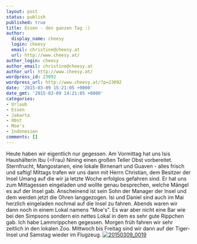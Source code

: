 ```yaml
---
layout: post
status: publish
published: true
title: Essen - den ganzen Tag :)
author:
  display_name: cheesy
  login: cheesy
  email: christine@cheesy.at
  url: http://www.cheesy.at/
author_login: cheesy
author_email: christine@cheesy.at
author_url: http://www.cheesy.at/
wordpress_id: 23092
wordpress_url: http://www.cheesy.at/?p=23092
date: '2015-03-09 15:21:05 +0000'
date_gmt: '2015-03-09 14:21:05 +0000'
categories:
- Urlaub
- Essen
- Jakarta
- Obst
- Moe's
- Indonesien
comments: []
---
```

Heute haben wir eigentlich nur gegessen. Am Vormittag hat uns Isis Haushälterin Ibu (=Frau) Nining einen großen Teller Obst vorbereitet. Sternfrucht, Mangostanen, eine lokale Birnenart und Guaven - alles frisch und saftig!
Mittags trafen wir uns dann mit Herrn Christian, dem Besitzer der Insel Umang auf die wir ja letzte Woche erfolglos gefahren sind. Er hat uns zum Mittagessen eingeladen und wollte genau besprechen, welche Mängel es auf der Insel gab. Anscheinend ist sein Sohn der Manager der Insel und dem werden jetzt die Ohren langgezogen. Isi und Daniel sind auch im Mai herzlich eingeladen nochmal auf die Insel zu fahren.
Abends waren wir dann noch in einem Lokal namens "Moe's". Es war aber nicht eine Bar wie bei den Simpsons sondern ein nettes Lokal in dem es sehr gute Rippchen gab. Ich habe Lammrippchen gegessen.
Morgen früh fahren wir sehr zeitlich in den lokalen Zoo. Mittwoch bis Freitag sind wir dann auf der Tiger-Insel und Samstag wieder im Flugzeug.
[![20150309_0019](http://www.cheesy.at/wp-content/uploads/20150309_0019.jpg)](http://www.cheesy.at/fotos/urlaub/jakarta/tag-10-essen/ "Tag 10 – Essen")
